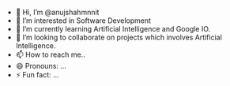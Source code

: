 - 👋 Hi, I’m @anujshahmnnit
- 👀 I’m interested in Software Development
- 🌱 I’m currently learning Artificial Intelligence and Google IO.
- 💞️ I’m looking to collaborate on projects which involves Artificial Intelligence.
- 📫 How to reach me..
- 😄 Pronouns: ...
- ⚡ Fun fact: ...

<!---
anujshahmnnit/anujshahmnnit is a ✨ special ✨ repository because its `README.md` (this file) appears on your GitHub profile.
You can click the Preview link to take a look at your changes.
--->
